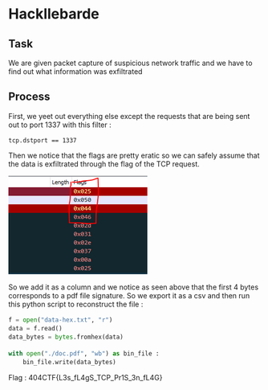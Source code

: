 # Hackllebarde

## Task
We are given packet capture of suspicious network traffic and we have to find out what information was exfiltrated

## Process

First, we yeet out everything else except the requests that are being sent out to port 1337 with this filter :
```
tcp.dstport == 1337
```

Then we notice that the flags are pretty eratic so we can safely assume that the data is exfiltrated through the flag of the TCP request. 

![](./pics/cap2.PNG "Spectrogram")

So we add it as a column and we notice as seen above that the first 4 bytes corresponds to a pdf file signature. So we export it as a csv and then run this python script to reconstruct the file :

```python
f = open("data-hex.txt", "r")
data = f.read()
data_bytes = bytes.fromhex(data)

with open("./doc.pdf", "wb") as bin_file :
    bin_file.write(data_bytes)
```
Flag : 404CTF{L3s_fL4gS_TCP_Pr1S_3n_fL4G}

